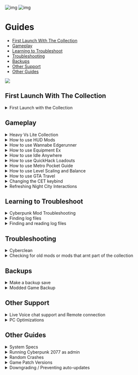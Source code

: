 ![img](https://s13.gifyu.com/images/SjBKh.png)
![img](https://s9.gifyu.com/images/SCGXs.png)

# Guides

- [First Launch With The Collection](#first-launch-with-the-collection)
- [Gameplay](#gameplay)
- [Learning to Troubleshoot](#learning-to-troubleshoot)
- [Troubleshooting](#troubleshooting)
- [Backups](#backups)
- [Other Support](#other-support)
- [Other Guides](#other-guides)

![](https://s12.gifyu.com/images/Cyan-Rule.png)


## First Launch With The Collection

<details>
<summary>First Launch with the Collection</summary>

![img](https://i.imgur.com/wAJUpeU.png)

**1**) To use CET (Cyber Engine Tweaks) use F11 on your keyboard to bring up the overlay here you will have many overlays that you can use to adjust the mods from the collection and configure them how you like including Cheats, AMM Appearance menu,Vehicle camera and many more.

**2**) I have added a key bind config file for a few of the mods this is just to get you started you can change it as you like. You will find the key bind list in your main game directory and HERE> [Keybinds](https://github.com/2077v2/City-of-Dreams/blob/main/Keybinds.md)

**3**) On the main menu go to the graphics tab and you will find "texture quality"  Set this to "HIGH".

*NOTE* If you enabled HUDitior do the following.
**1**) Once in game hold **SHIFT** and press **U** to customize the hud settings to suit you. To go to the next widget press the **LEFT** and **RIGHT** arrow keys.

![img](https://i.imgur.com/wAJUpeU.png)

</details>




## Gameplay

<details>
<summary>Heavy Vs Lite Collection</summary>

![img](https://i.imgur.com/wAJUpeU.png)

There are two different gameplay collections we have for **Cyberpunk 2077**. This will outline the differences between the two.

- **[Heavy](https://discord.com/channels/1076179431195955290/1144903902895030352/1216682413183340624)**
- **[Lite](https://discord.com/channels/1076179431195955290/1144903902895030352/1216682575767015464)**

## City of Dreams **(Heavy)**
This is a huge collection with everything you could ever need or want.

![img](https://s9.gifyu.com/images/SUI6u.gif)

##  City of Dreams (LITE)
This is identical to the **(Heavy Collection)** apart from the following 
- Clothing
- Custom 4k Bodys for V
- Custom 4k Body for NPCs
- Photo Mode Mods
and has been put together so that the user can add their own custom body and clothing.

The **(LITE)** Collection is designed with our other modular Collections in mind. **COMING SOON!!!**

![img](https://s9.gifyu.com/images/SUI8w.gif)

![img](https://i.imgur.com/wAJUpeU.png)

</details>


<details>
<summary>How to use HUD Mods</summary>

![img](https://i.imgur.com/wAJUpeU.png)

## How to use [LHUD](https://www.nexusmods.com/cyberpunk2077/mods/2592)

## Info
- Hides main **HUD** widgets by default and shows them only on certain events which you can configure
- Included widgets: Action Buttons, Crouch Indicator and Weapon Roster, Hints, Minimap, Player Healthbar, Quest Tracker, World Markers
- Adds new hotkey for your selected widgets group toggle (check the details below)
- Adds new hotkey for minimap toggle
- Adds config option to tweak minimap widget opacity

## Limited HUD - Hotkeys

The mods adds two additional in-game hotkeys which you can use to toggle widgets visibility:

- **Global Toggle:** global hotkey which you can use to toggle visibility for any module combination by your choice. By default it toggles Minimap, Quest Tracker and Quest Markers modules **(F8 by default)**.
- **Minimap Toggle:** a separate hotkey to toggle minimap visibility **(F6 by default)**


## How to use [HUDitor](https://www.nexusmods.com/cyberpunk2077/mods/3315)

## Info

**HUDitor** allows players to move & resize some of the main widgets on the screen:

- Minimap
- Quest tracker
- Wanted bar
- Quest notifications area
- Item notifications area
- Vehicle notifications (summoning and radio)
- Crouch indicator and weapon roster
- Action button hints (dpad)
- Player healthbar
- Player stamina
- Phone call avatar - temporarily removed
- Phone call input controller - temporarily removed
- Input hints
- Speedometer
- Bosses HP bar
- Dialog choices
- Dialog subtitles

## HUDitor - Hotkeys

- Press **"Shift + U"** - you will see that most of the **HUD** widgets' opacity has changed, and only the quest tracker is fully visible. Also, a mouse pointer will appear at the center of the screen (if you have Sprint hotkey rebinded then use it instead of Shift). Also you can use W-A-S-D keys for more precise position tweaking.
- Press **"Shift + U"** / **"Esc"** / **"C"** buttons to disable the editor.
- Press **"X"** while **HUDitor** is enabled, to reset all the widgets back to their original size & position.

## HUD Configuration options

These are great mods when you have an understanding of how they work, you can configure the entire **HUD** to suit yourself with 100s of different configurations and settings, these can be accessed from the **"Mod Settings"** tab at the main menu.

![img](https://i.imgur.com/wAJUpeU.png)

</details>

<details>
<summary>How to use Wannabe Edgerunner</summary>

![img](https://i.imgur.com/wAJUpeU.png)

## How to use [Wannabe Edgerunner](https://www.nexusmods.com/cyberpunk2077/mods/5646)

## Info

- New stat - Humanity, which depends on installed cyberware usage and committed kills.
- Possible Cyberpsychosis when humanity becomes very low.
- Cyberware Humanity usage based on implants type and quality
- New consumables called Neuroblockers which should help you to manage Humanity.
- New widgets to track your current Humanity value.
- Mod Settings menu


## Humanity

Adds new stat - **Humanity**, which depends on installed cyberware usages and committed kills. Cyberware usages and enemy kills decrease this stat temporarily so you can restore it after sleeping at your bed or doing a few other apartment interactions like having a shower etc. You can track your current Humanity value via Cyberware menu screen or with a new widget which will appear above the player's HP bar.

There are a three status effects which this mod uses depending on your Humanity stat:

**Low Humanity:** adds some visual glitches and a few combat related debuffs to your character, also can trigger a **Cyberpsychosis** with some chance. It's better to take **Neuroblockers** or go to sleep at this stage.

**Cyberpsychosis:** 
launches heavier visual glitches but buffs your movement speed, armor value and health regeneration, and if your character is not in an interior or dangerous area then triggers police spawn as well. If related option is enabled, then you will be teleported to one of the 20+ predefined locations when **Cyberpsychosis** effect ends. Teleporting logic does not support Dogtown yet.

**Post-Psychosis:** debuffs your combat skills, decreases damage resistances and blocks any cyberware usage until the next rest in your bed. Humanity loss is freezed and **Cyberpsychosis** can't be triggered at this stage.

Actions which restore your **Humanity:**
- Sleeping in your bed (fully restores Humanity).
- Petting a cat or iguana.
- Taking a shower.
- Donating money to a homeless
apartment interactions (playing a guitar, using a record player etc.)


## Neuroblockers

**Neuroblockers** is a new consumable which removes low Humanity side-effects and freezes Humanity points loss while active. You can buy it at some **Ripperdocs**, plus **Neuroblockers** crafting recipe was added to a few medical shops.

**Common Neuroblockers:** Instant Implants, Cassius, Bucks' Clinic.

**Uncommon** Neuroblockers: Fingers M.D., Octavio's Clinic.

**Rare Neuroblockers:** Kraviz's Clinic, Viktor's Clinic.

![img](https://i.imgur.com/wAJUpeU.png)

</details>


<details>
<summary>How to use Equipment Ex</summary>

![img](https://i.imgur.com/wAJUpeU.png)

## How to use [Equipment EX](https://www.nexusmods.com/cyberpunk2077/mods/6945)

## Info

- New transmog system with 30+ clothing slots
- A brand-new UI accessible from Hub menu and V's apartments
- Allows you to manage an unlimited amount of outfits with your names
- Converts your existing wardrobe sets to a new system at a first launch
- Works with vanilla and custom items

## How To Use

- The outfit manager is accessible through the new "Wardrobe" button in the Inventory menu or from wardrobe call in V's apartments
- On the right side of the screen, you will see all compatible gear grouped by slots
- By clicking on a button with three lines above the item list you can choose what items you want to see: current inventory, stash, wardrobe memory
- Clicking on any item will activate outfit mode, which applies the visuals of the selected items to your character over equipped gear
- To equip item in another slot, move cursor over the item and hold displayed hotkey (F on keyboard)
- To unequip all currently equipped items, move cursor over the preview puppet and press displayed hotkey (X on keyboard)
- On the left side of the screen, you will see a list of your outfits
- The "Save outfit" button becomes available when outfit mode is active
- To equip a previously saved outfit, just click on the name in the list
- To delete an outfit, hover over the outfit and press the hotkey from the hint (X on keyboard)
- To disable the outfit mode, you can select "No outfit" or unequip the outfit from the Inventory menu
- In photo mode, you will find the option to change outfits on the fly in the pose section

## FAQ

**Q**- How to get access to all items I ever picked, like in original wardrobe?
**A**- In wardrobe screen, there's a button with 3 lines. If you click on it, you can choose what items you want to see.

**Q**- Item from mod X is not available or buggy. Can you make this item to work?
**A**- It's up to the author of the item. They can contact us on Discord for assistance or follow the available documentation.

**Q**- I can wear item X as equipment, but it disappears in the wardrobe. What to do?
**A**- This means that the item is not compatible with the mod. See the previous answer.

**Q**- I can see clipping parts when item X and Y are equipped together. Can you fix it?
**A**- Some clipping issues can be fixed by the mod, and some require the items to be edited by the authors.
First of all, you have to check if the clipping is present when the same item combination is used without this mod installed.
If the clipping only happens with the mod, please let us know about it.
If the clipping occurs with and without the mod, then you need to contact the authors of the items.

![img](https://i.imgur.com/wAJUpeU.png)

</details>


<details>
<summary>How to use Idle Anywhere</summary>

![img](https://i.imgur.com/wAJUpeU.png)

## How to use [Idle Anywhere](https://www.nexusmods.com/cyberpunk2077/mods/8038)

## Info

Adds the ability to smoke, drink, and eat while V is standing idle in the world.
Drinking and eating will also apply their respective effects (drunk, well fed, sated) if you had a matching food type in your inventory, if not it is a purely cosmetic action.
The consumption of alcohol/softdrinks/food from your inventory always starts with the cheapest items, they all give the same buffs anyway.
Alcohol/food props are randomly selected for the animation.
The smoking animation loops forever. To stop it, simply try to move (forward/back/left/right etc)

## How to use

**1**) Visit V's starting apartment in H10. You only need to do this once to 'activate' the mod.

**2**) Press the Sprint input while the following is true:

- Stood still (not sat, or crouched)
- Not in a moving elevator (probably can't be vehicle surf either)
- Out of combat
- Have empty hands
- Not looking directly up or down
- Not scanning (zooming is okay)

**3**) Press Sprint again to manually hide it.

*NOTE*
The menu will also not work when controlling surveilance systems, in Brain Dances, and shouldn't work in Johnny's memories either.
If you do have/use the option while in conversation with NPCs just be aware that it can sometimes cause NPCs to sound distant/quiet during the animation(s)

![img](https://i.imgur.com/wAJUpeU.png)

</details>


<details>
<summary>How to use QuickHack Loadouts</summary>

![img](https://i.imgur.com/wAJUpeU.png)

## How to use [Quickhack Loadouts](https://www.nexusmods.com/cyberpunk2077/mods/11682?tab=description)

## Info

Lets you set up to 5 Quickhack loadouts for your Cyberdeck with an interface in the cyberdeck equip menu. Give each loadout a custom name; save and load loadouts at any time.

This mod relieves the frustration of slowly changing your equipped quickhacks every time you want to switch from combat hacks to stealth, or whatever it is you need.

There are 5 loadout slots. You can rename the title of each slot by clicking on the title and typing with a keyboard. You can't edit the text with a gamepad, but otherwise the mod works fine with gamepad.

## How to use

**Saving**
When you click the "Save" button, the currently equipped quickhacks are saved to that loadout, and the current name of the loadout is saved. If you save while there are no loadouts equipped, an empty loadout is saved. Saved loadouts can be overwritten, including with an empty loadout.

**Loading**
When you click the "Load" button, the quickhacks stored in that loadout are equipped. If there are no quickhacks stored in the loadout, then the Load button will be disabled. When you hover over a Load button, a tooltip displays the quickhacks in the loadout.

![img](https://i.imgur.com/wAJUpeU.png)

</details>


<details>
<summary>How to use Metro Pocket Guide</summary>

![img](https://i.imgur.com/wAJUpeU.png)

## How to use [Metro Pocket Guide](https://www.nexusmods.com/cyberpunk2077/mods/11882?tab=description)

## Info

Finds the shortest route between two selected metro stations and helps you navigate with ease.

- Finds the shortest route between two selected metro stations
- Adds a new widget that navigates you through all the stations on your active route
- Highlights interchange stations where you should switch to another metro line
- Highlights which line you should select at the metro gate entering menu to follow your active route 
- Adds a new hotkey to toggle navigation widget visibility while riding the metro
- Automatically ends route tracking when you exit the metro at your destination station
- Adds a few mod settings options to control the navigation widget position and appearance
- Additional mod settings option to unlock all metro stations mappins for the world map menu (disabled by default)

## How to use

- Open world map menu
- Press "Route" button at the bottom of the screen
- Select starting metro station
- Select destination station and press "Сonfirm"
Enter the subway and follow the tracked route

![img](https://i.imgur.com/wAJUpeU.png)

</details>


<details>
<summary>How to use Level Scaling and Balance</summary>

![img](https://i.imgur.com/wAJUpeU.png)

## How to use [Level Scaling and Balance](https://www.nexusmods.com/cyberpunk2077/mods/1712)

## Info

You can change the difficulty to suit your style. Set multipliers to damage for NPCs and the player, as well as other difficulty adjustments such as Stamina use.

## How to use

**1**) From the main menu select Mods.

**2**) Select "RMK MODS"

Use these menus in game to make it Easier or Harder based on your play style.

![img](https://s11.gifyu.com/images/Sciel.png)

If you want to learn more about how these mods work check out the mod page on Nexus [HERE](https://www.nexusmods.com/cyberpunk2077/mods/1712)

![img](https://i.imgur.com/wAJUpeU.png)

</details>



<details>
<summary>How to use GTA Travel</summary>

![img](https://i.imgur.com/wAJUpeU.png)

# How to use [GTA Travel](https://www.nexusmods.com/cyberpunk2077/mods/2006)

## Info

This mod replaces the fast travel loading screens with real-time dynamic camera transitions, similar to switching characters in GTA V. Also includes fast travel from anywhere options.

## How to use

Hold down left-click on your destination marker, not just click it.
The UI shows and hides with the CET Console, no hotkeys are required.
Images of the UI / Settings tabs can be found under this mods image section.
If you want to know more about an option, and what value you should choose, hover over the little? next to it.
Setting speed values too high might result in a loading screen, so start low and slowly increase the speed to find the maximum speed your PC can handle.

### Speed settings

- **Max Speed:** This sets what's the maximum speed is you can reach during that phase (Available for up, sideways and down phase)
- **Speed Increment:** Use this to control how fast you accelerate/decelerate (Lower →Slower) (Available for up, sideways and down phase).
- **Cam Height:** This sets to what height the cam goes during the transition (Available for the up phase).
- **Player TP Distance:** This controls at which distance to the ground the player, gets teleported away from it. I recommend keeping the default values, higher values also work most of the time but not everywhere (Depending on how busy the location is) (Available for up and down phases).

### Misc settings

- Enable GTA Travel from Fast Travel Points to Fast Travel Points, Anywhere to Fast Travel Points, Anywhere to Anywhere.
- **Reset stuff:** Options to reset cam and remove restrictions (Such as no weapon), in case something goes wrong you can always use these.
- **Visual Setting:** Here you can choose if you want to disable the HUD, enable motion blur and/or speed up the time during the transition.

### File & Config

- Here you can store your current settings in 3 different slots (Load, save, reset).
- You can also specify one slot for autoload (Load with start checkbox).
- Use the "Autosave to load with start slot" to do exactly that.

![img](https://i.imgur.com/wAJUpeU.png)

</details>



<details>
<summary>Changing the CET keybind</summary>

![img](https://i.imgur.com/wAJUpeU.png)

To change the (CET) Cyber Engine Tweaks Overlay.

Delete bindings.json located in 

```
bin\x64\plugins\cyber_engine_tweaks 
```

and then launch Cyberpunk 2077 to set a new key bind.


**Note** This will also delete any other key bind configuration you have chosen for your mods.

![img](https://i.imgur.com/wAJUpeU.png)

</details>



<details>
<summary>Refreshing Night City Interactions</summary>

![img](https://i.imgur.com/wAJUpeU.png)

**1**) Travel to V's first/main apartment in H10

**2**) Find and use the **REBOOT NCI** interaction in the stash room

**3**) Leave the apartment and then walk back in

This resets the mod **Night City Interactions**

![img](https://i.imgur.com/wAJUpeU.png)

</details>



## Learning to Troubleshoot

<details>
<summary>Cyberpunk Mod Troubleshooting</summary>

![img](https://i.imgur.com/wAJUpeU.png)

You can read the wiki [HERE](https://wiki.redmodding.org/cyberpunk-2077-modding/help/users-troubleshooting)

![img](https://i.imgur.com/wAJUpeU.png)

</details>

<details>
<summary>Finding log files</summary>

![img](https://i.imgur.com/wAJUpeU.png)

**1**) In your main Cyberpunk 2077 game directory you will see a bat file name **FindErrorsBat**

```
GOG>     Drive Letter:\Games\Cyberpunk 2077
Steam>  Drive Letter:\Games\Steam\steamapps\common\Cyberpunk 2077
Epic> Drive Letter:\Epic Games\Cyberpunk 2077
```

**2**) Double click the file.

**3**) The script will have created a folder _LOGS in your Cyberpunk directory, which contains a file listing all the errors for you.


![img](https://i.imgur.com/wAJUpeU.png)

</details>


<details>
<summary>Finding and reading log files</summary>

![img](https://i.imgur.com/wAJUpeU.png)

You can read the wiki [HERE](https://wiki.redmodding.org/cyberpunk-2077-modding/for-mod-users/user-guide-troubleshooting/finding-and-reading-log-files)

![img](https://i.imgur.com/wAJUpeU.png)

</details>




## Troubleshooting

<details>
<summary>Cyberclean</summary>

![img](https://i.imgur.com/wAJUpeU.png)

Always double-check Vortex to make sure it uninstalled/installed something properly during an update. If you are having any issues with crashing or mods not loading you can do the following.

MANUAL
**1**) Purge mods in **Vortex**

![](https://s11.gifyu.com/images/Purge-Deploiy.jpg)

**2**) Go to where **Cyberpunk2077** is installed and delete these 4 folders /**bin** / **engine** / **r6** / **red4ext**

![](https://s12.gifyu.com/images/Cyberclean.jpg)

**3**) Go to the following location and delete the **"mod"** folder. If you don't see it that's fine.

```
Steam> Drive Letter:\Games\Steam\steamapps\common\Cyberpunk 2077\archive\pc\mod
GOG>   Drive Letter:\Games\Cyberpunk 2077\archive\pc\mod
Epic>  Drive Letter:\Epic Games\Cyberpunk 2077\archive\pc\mod  
```

**4) Verify game files inside your launcher.

**5) Deploy mods in **Vortex**.

**6**) Launch the game and see if the problem is resolved. 

AUTO
**1**) Purge mods in **Vortex**

![](https://s11.gifyu.com/images/Purge-Deploiy.jpg)

**2**) Place the **(Cyberclean.bat)** file in the main **Cyberpunk** directory you can find it here> https://www.nexusmods.com/cyberpunk2077/mods/8595

```
Steam> Drive Letter:\Games\Steam\steamapps\common\Cyberpunk 2077
GOG>   Drive Letter:\Games\Cyberpunk 2077
Epic>  Drive Letter:\Epic Games\Cyberpunk 2077
```

**3**) Double click that bat file.

**4**) Verify game files inside your launcher.

**5**) Deploy mods in **Vortex**.

**6**) Launch the game and see if the problem is resolved.


![img](https://i.imgur.com/wAJUpeU.png)

</details>


<details>
<summary>Checking for old mods or mods that arnt part of the collection</summary>

![img](https://i.imgur.com/wAJUpeU.png)

We can filter mods in **Vortex** from a variety of options we are going to use the collections filter this is helpfull to find old mods or mods that are not part of the collection.

**1**) Open **Vortex** and on the mods tab in the right hand corner select the settings cog. Now select collection.
 
**2**) Now you can filter "none" and see the mods that arnt in the collection.

![](https://s11.gifyu.com/images/Su3mn.png)

![img](https://i.imgur.com/wAJUpeU.png)

</details>

## Backups

<details>
<summary>Make a backup save</summary>

![img](https://i.imgur.com/wAJUpeU.png)

Mods for **Cyberpunk 2077** are pretty reliable but it's always good to make a backup of your saved file. 

Save files can be found here 

```
C:\Users\Your username\Saved Games\CD Projekt Red\Cyberpunk 2077
```

just copy the contents of this file and place it somewhere on your pc.

![img](https://i.imgur.com/wAJUpeU.png)

</details>

<details>
<summary>Modded Game Backup</summary>

![img](https://i.imgur.com/wAJUpeU.png)

Move game folder before the DLC and any other upgrade.


**1**) open vortex/mods and purge first so you don't mess up with the files

**2**) move the game foder where you want it (on the same drive)

**3**) go to games on vortex, press on the 3 dots on cyberpunk 2077 and then manually set location. find the folder you just moved

**4**) deploy mods and then go to tools and press on the 3 dots on the side of each tool and press on edit. Then change them to the folder u moved

If you want to upgrade your cyberpunk modded folder. just update the game with steam/gog and copy the steam/gog cyberpunk 2077 game folder to your cyberpunk modded folder. PURGE MODS IN VORTEX FIRST

![img](https://i.imgur.com/wAJUpeU.png)

</details>




## Other Support


<details>
<summary>Live Voice chat support and Remote connection</summary>

![img](https://i.imgur.com/wAJUpeU.png)

I can help you if you are stuck with LIVE Voice chat support and screenshare in the ⁠🔧︱Live VC Support channel in discord

If you are really stuck i can connect to your Pc via a remote connection all you have to do is click the download link it will take you to a software page to download Teamviewer with this tool i can control your pc remotely (while you watch) with a one time use code and password. You can uninstall the program after so you can have peace of mind.

To download Teamviewer click [HERE](https://www.teamviewer.com/en-us/download/windows/?utm_source=google&utm_medium=cpc&utm_campaign=au|b|pr|22|jun|tv-core-download-sn|free|t0|0&utm_content=Download&utm_term=teamviewer%20download&gad=1&gclid=CjwKCAjw9pGjBhB-EiwAa5jl3JtSMlwskHVNVTH2fzvXvtj6wTBD_uhieVL3zYhh38ZYQBQscEv3KRoCZGsQAvD_BwE)
🔧︱Live VC Support in discord

![img](https://i.imgur.com/wAJUpeU.png)

</details>

<details>
<summary>PC Optimizations</summary>

![img](https://i.imgur.com/wAJUpeU.png)

I've been building Pcs for a few years now and have picked up a few tips and tricks along the way. You can also check out my builds on our Discord.

I can connect to your Pc via a remote connection [Team Viewer]() and optimize your Pc for gaming. 

I use a few tools and methods which I will explain here. These tools/programs are lightweight and will not take up many resources in the background. These tools are used widely by the Pc community and are well known.

All links to these tools will be listed below so you can check them out for yourself.

All of this I offer free of charge. The only thing I ask is for you to **Endorse** and support our collections. It really means a lot to us.


### MSI afterburner

This is an overclocking tool but it does much more. With this tool, I can set the following.

**1**) Custom fan curve this will help with **GPU** temps.

**2**) Unlock the voltage control on the **GPU** this helps maintain higher clock speeds for the **GPU**.



### RTSS Riva Statistics Tuner

This is a hardware monitoring tool that works alongside **MSI Afterburner**.

**1**) This allows monitoring of all **GPU** parameters including an **FPS** counter, Temp readings, **FPS** cap and much much more



### ISLC Intelligent Standby List Cleaner

This help to clear out the standby list in Windows in turn freeing up Memory **RAM** the benefits of this tool are fewer stutters in game and maintaining a steady fps.



### Quick CPU

Quick CPU is a program that was designed to fine-tune and monitor important CPU and System parameters such as **CPU** Temperature (Package and Core Temp), **CPU** Performance, Power, Voltage, Current, Core Parking, Frequency Scaling, System Memory, Turbo Boost, C-States, Speed Shift FIVR Control as well as making other adjustments.


### CPU Z & GPU z

These will allow you to identify the GPU and CPU.


### GEEK Uninstaller

This is a great tool for uninstalling programs and removing any traces they leave behind.


### WINDOWS OPTIMIZATION

As well as the tools i can install and configure there are also some optimizations I can perform inside of Windows itself.

These include.

**1**) Nvidia control panel optimizations

**2**) Bios optimizations.

**3**) Power management optimizations.

**4**) Game-specific optimizations.



### OVERCLOCKING OF THE GPU

I can overclock and stress test your **GPU**.



### As well as all of the above I can.

**1**) Clear out old unused Windows files taking up space on your System.

**2**) Run system scans to ensure everything is running as it should be and repair errors.

[MSI afterburner](https://www.msi.com/Landing/afterburner/graphics-cards)

[RTSS Riva Statistics Tuner](https://www.guru3d.com/files-details/rtss-rivatuner-statistics-server-download.html)

[ISLC Intelligent Standby List Cleaner](https://www.wagnardsoft.com/forums/viewtopic.php?t=1256)

[Quick CPU](https://coderbag.com/product/quickcpu)

[CPU Z](https://www.cpuid.com/softwares/cpu-z.html)

[GPU Z](https://www.techpowerup.com/gpuz/)

[GEEK Uninstaller](https://geekuninstaller.com/)

![img](https://i.imgur.com/wAJUpeU.png)

</details>

## Other Guides


<details>
<summary>System Specs</summary>

![img](https://i.imgur.com/wAJUpeU.png)

System specs for the base collection & (Lite) Version

- VRAM> 8GB
- GPU>(see below)
- 1080p> RTX 3060 or RX 6700 XT
- 1440p> RTX 3080 or RX 6800 XT
- RAM> 16GB
- CPU> R5 3600 or i5 9600K
- STORAGE> 12.5GB
- STORAGE TYPE> SSD


System specs for the  4k Graphics Pack

- VRAM> 16GB
- GPU>(see below)
- 1080p> RTX 3080 or RX 6800 XT
- 1440p> RTX 3090 or RX 6900 XT
- RAM> 32GB
- CPU> R5 5600 or i5-12400F
- STORAGE> 28GB
- STORAGE TYPE> SSD

Weak  Hardware

Some crashes are caused by weak hardware. The collection uses alot of RAM this can lead to crashes if the user only has 16gb of RAM installed and they are runnning alot of background programs.

SSD vs HDD

Cyberpunk 2077 needs to be installed on a SSD if its not the following can occur.

- Texture Pop In
- Missing textures
- Texture Loading
- Very Long load times
- Slow Vortex Deployment
- Crashes

![img](https://i.imgur.com/wAJUpeU.png)

</details>


<details>
<summary>Running Cyberpunk 2077 as admin</summary>

![img](https://i.imgur.com/wAJUpeU.png)

**1**) Go to the following location and find the "cyberpunk2077.exe"

```
Cyberpunk 2077\bin\x64
```

**2**) Right click the exe and go to "properties"

**3**) On the compatibility tab check the box for "run this program as administrator" and select "apply" and "ok"

![img](https://s12.gifyu.com/images/SQNWC.jpg)


![img](https://i.imgur.com/wAJUpeU.png)

</details>

<details>
<summary>Random Crashes</summary>

![img](https://i.imgur.com/wAJUpeU.png)

The game may crash here or there its just something we cyberpunks have to deal with. 

But if you are getting constant crashes then there is a issue let us know so we can assist you.

You may find that the game will crash when doing the following. This is due to the game compiling the scripts for all the mods.

**1**) After the first install of the collection.

**2**) After a "cyberclean"

**3**) After a collection update.


![img](https://i.imgur.com/wAJUpeU.png)

</details>

<details>
<summary>Game Patch Versions</summary>

![img](https://i.imgur.com/wAJUpeU.png)

This guide was made by Jack Humbert 

Find your File Version:

**1**) Locate Cyberpunk2077.exe in your game directory at 

```
bin/x64/Cyberpunk2077.exe
```

**2**) Right-click and select Properties

**3**) Select the Details tab

**4**) Look for File version in the table - it should match one of the numbers below

![img](https://s9.gifyu.com/images/SFIbd.png)

![img](https://i.imgur.com/wAJUpeU.png)

</details>


<details>
<summary>Downgrading / Preventing auto-updates</summary>

![img](https://s11.gifyu.com/images/Sgd38.jpg)

Go to the[Cyberpunk Modding WIKI](https://wiki.redmodding.org/cyberpunk-2077-modding/for-mod-users/users-modding-cyberpunk-2077/users-downgrading-preventing-auto-updates) and follow the relevent version of your game.

![img](https://s11.gifyu.com/images/Sgd38.jpg)

</details>
